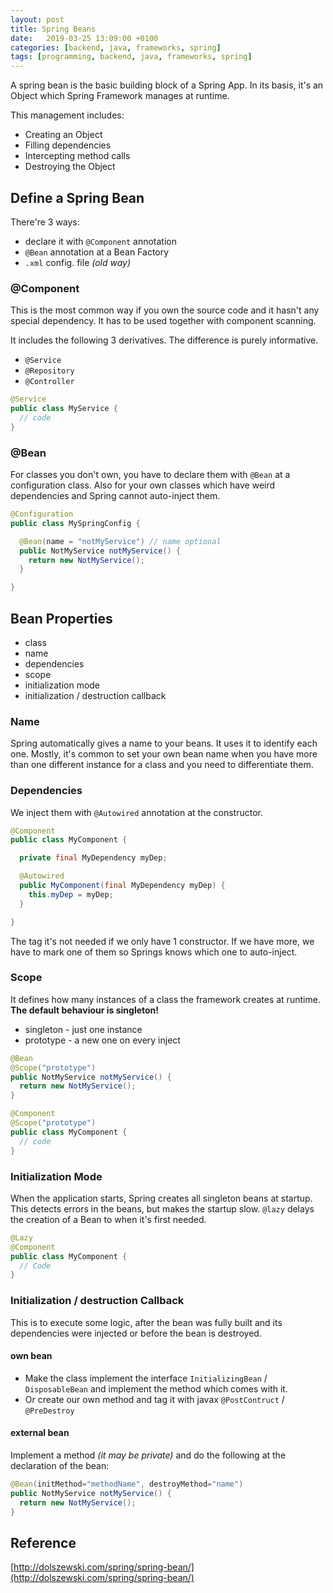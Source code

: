 ```yaml
---
layout: post
title: Spring Beans
date:   2019-03-25 13:09:00 +0100
categories: [backend, java, frameworks, spring]
tags: [programming, backend, java, frameworks, spring]
---
```

A spring bean is the basic building block of a Spring App. In its basis, it's an Object which Spring Framework manages at runtime.  

This management includes:  
* Creating an Object
* Filling dependencies
* Intercepting method calls
* Destroying the Object

## Define a Spring Bean
There're 3 ways:

* declare it with `@Component` annotation
* `@Bean` annotation at a Bean Factory
* `.xml` config. file _(old way)_
<!--more-->

### @Component
This is the most common way if you own the source code and it hasn't any special dependency. It has to be used together with component scanning.

It includes the following 3 derivatives. The difference is purely informative.
* `@Service`
* `@Repository`
* `@Controller`

~~~ java
@Service
public class MyService {
  // code
}
~~~

### @Bean
For classes you don't own, you have to declare them with `@Bean` at a configuration class. Also for your own classes which have weird dependencies and Spring cannot auto-inject them.

~~~ java
@Configuration
public class MySpringConfig {

  @Bean(name = "notMyService") // name optional
  public NotMyService notMyService() {
    return new NotMyService();
  }

}
~~~

## Bean Properties

* class
* name
* dependencies
* scope
* initialization mode
* initialization / destruction callback

### Name
Spring automatically gives a name to your beans. It uses it to identify each one. Mostly, it's common to set your own bean name when you have more than one different instance for a class and you need to differentiate them.

### Dependencies
We inject them with `@Autowired` annotation at the constructor.

~~~ java
@Component
public class MyComponent {

  private final MyDependency myDep;

  @Autowired
  public MyComponent(final MyDependency myDep) {
    this.myDep = myDep;
  }

}
~~~

The tag it's not needed if we only have 1 constructor. If we have more, we have to mark
one of them so Springs knows which one to auto-inject.

### Scope
It defines how many instances of a class the framework creates at runtime.  
**The default behaviour is singleton!**  

* singleton - just one instance
* prototype - a new one on every inject

~~~ java
@Bean
@Scope("prototype")
public NotMyService notMyService() {
  return new NotMyService();
}
~~~

~~~ java
@Component
@Scope("prototype")
public class MyComponent {
  // code
}
~~~

### Initialization Mode
When the application starts, Spring creates all singleton beans at startup. This detects errors in the beans, but makes the startup slow. `@lazy` delays the creation
of a Bean to when it's first needed.  

~~~ java
@Lazy
@Component
public class MyComponent {
  // Code
}
~~~

### Initialization / destruction Callback
This is to execute some logic, after the bean was fully built and its dependencies
were injected or before the bean is destroyed.

#### own bean
* Make the class implement the interface `InitializingBean` / `DisposableBean` and implement the method which comes with it.  
* Or create our own method and tag it with javax `@PostContruct` / `@PreDestroy`

#### external bean
Implement a method _(it may be private)_ and do the following at the declaration of the bean:
~~~ java
@Bean(initMethod="methodName", destroyMethod="name")
public NotMyService notMyService() {
  return new NotMyService();
}
~~~

## Reference
[http://dolszewski.com/spring/spring-bean/](http://dolszewski.com/spring/spring-bean/)
